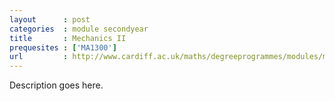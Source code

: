 ```yaml
---
layout      : post
categories  : module secondyear
title       : Mechanics II
prequesites : ['MA1300']
url         : http://www.cardiff.ac.uk/maths/degreeprogrammes/modules/ma2300.html
---
```


Description goes here.


